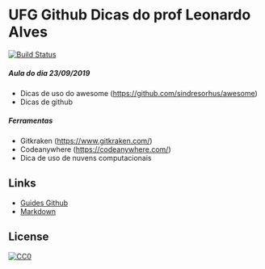 # UFG Github Dicas do prof Leonardo Alves
[![Build Status](https://travis-ci.org/leoaalvsufg/aulaES.svg?branch=aulaES)](https://travis-ci.org/leoaalvsufg/aulaES)

##### Aula do dia 23/09/2019
- Dicas de uso do awesome (https://github.com/sindresorhus/awesome)
- Dicas de github

##### Ferramentas
- Gitkraken (https://www.gitkraken.com/)
- Codeanywhere (https://codeanywhere.com/)
- Dica de uso de nuvens computacionais

## Links
 - [Guides Github][1]
 - [Markdown][2]


  [1]: https://guides.github.com/
  [2]: https://markdown-here.com/index.html
  
  ## License

[![CC0](http://mirrors.creativecommons.org/presskit/buttons/88x31/svg/cc-zero.svg)](https://creativecommons.org/publicdomain/zero/1.0/)

